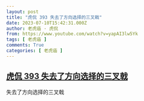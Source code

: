 ```yaml
---
layout: post
title: "虎侃 393 失去了方向选择的三叉戟"
date: 2023-07-10T15:42:31.000Z
author: 老虎庙 · 虎侃
from: https://www.youtube.com/watch?v=yapAI3lw5Yk
tags: [ 老虎庙 ]
comments: True
categories: [ 老虎庙 ]
---
```

<!--1689003751000-->
[虎侃 393 失去了方向选择的三叉戟](https://www.youtube.com/watch?v=yapAI3lw5Yk)
------

<div>
失去了方向选择的三叉戟
</div>
